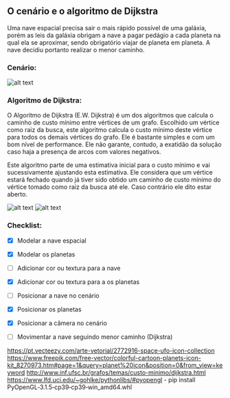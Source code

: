 ## O cenário e o algoritmo de Dijkstra

Uma nave espacial precisa sair o mais rápido possível de uma galáxia, porém as leis da galáxia obrigam a nave a pagar pedágio a cada planeta na qual ela se aproximar, sendo obrigatório viajar de planeta em planeta. A nave decidiu portanto realizar o menor caminho.


### Cenário:
![alt text](https://i.imgur.com/JwyH8DT.png)

### Algoritmo de Dijkstra:

O Algoritmo de Dijkstra (E.W. Dijkstra) é um dos algoritmos que calcula o caminho de custo mínimo entre vértices de um grafo. Escolhido um vértice como raiz da busca, este algoritmo calcula o custo mínimo deste vértice para todos os demais vértices do grafo. Ele é bastante simples e com um bom nível de performance. Ele não garante, contudo, a exatidão da solução caso haja a presença de arcos com valores negativos.

Este algoritmo parte de uma estimativa inicial para o custo mínimo e vai sucessivamente ajustando esta estimativa. Ele considera que um vértice estará fechado quando já tiver sido obtido um caminho de custo mínimo do vértice tomado como raiz da busca até ele. Caso contrário ele dito estar aberto.


![alt text](https://i.imgur.com/I3YyuX4.png)
![alt text](https://i.imgur.com/fllqvQH.png)

### Checklist:

- [x] Modelar a nave espacial
- [x] Modelar os planetas
- [ ] Adicionar cor ou textura para a nave
- [x] Adicionar cor ou textura para a os planetas
- [ ] Posicionar a nave no cenário
- [x] Posicionar os planetas
- [x] Posicionar a câmera no cenário
- [ ] Movimentar a nave seguindo menor caminho (Dijkstra)


https://pt.vecteezy.com/arte-vetorial/2772916-space-ufo-icon-collection
https://www.freepik.com/free-vector/colorful-cartoon-planets-icon-kit_8270973.htm#page=1&query=planet%20icon&position=0&from_view=keyword
http://www.inf.ufsc.br/grafos/temas/custo-minimo/dijkstra.html
https://www.lfd.uci.edu/~gohlke/pythonlibs/#pyopengl - pip install PyOpenGL‑3.1.5‑cp39‑cp39‑win_amd64.whl